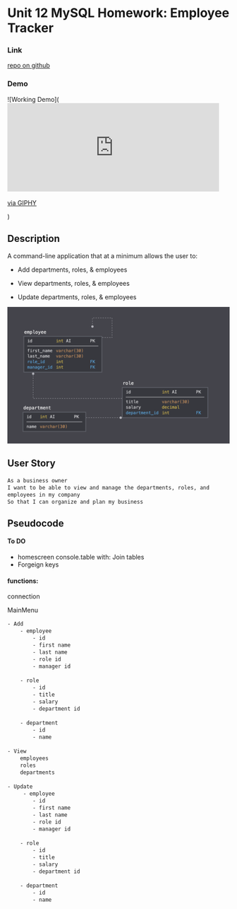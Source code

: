 # Unit 12 MySQL Homework: Employee Tracker

### Link

[repo on github](https://github.com/N0matic/Employee.tracker.git)

### Demo

![Working Demo](<iframe src="https://giphy.com/embed/hu7Y4ZF9HkWKQPhpBk" width="480" height="200" frameBorder="0" class="giphy-embed" allowFullScreen></iframe><p><a href="https://giphy.com/gifs/hu7Y4ZF9HkWKQPhpBk">via GIPHY</a></p>)

## Description

A command-line application that at a minimum allows the user to:

  * Add departments, roles, & employees

  * View departments, roles, & employees

  * Update departments, roles, & employees

![Database Schema](Assets/schema.png)

## User Story
```
As a business owner
I want to be able to view and manage the departments, roles, and employees in my company
So that I can organize and plan my business
```

## Pseudocode

#### To DO

- homescreen console.table with:
    Join tables
- Forgeign keys

#### functions:

connection

MainMenu 

    - Add
        - employee
            - id
            - first name
            - last name
            - role id
            - manager id

        - role
            - id
            - title
            - salary
            - department id

        - department
            - id 
            - name

    - View
        employees
        roles
        departments

    - Update
         - employee
            - id
            - first name
            - last name
            - role id
            - manager id

        - role
            - id
            - title
            - salary
            - department id

        - department
            - id 
            - name